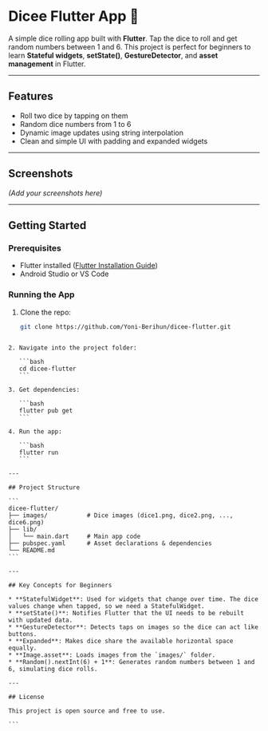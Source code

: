 
# Dicee Flutter App 🎲

A simple dice rolling app built with **Flutter**. Tap the dice to roll and get random numbers between 1 and 6. This project is perfect for beginners to learn **Stateful widgets**, **setState()**, **GestureDetector**, and **asset management** in Flutter.

---

## Features

- Roll two dice by tapping on them
- Random dice numbers from 1 to 6
- Dynamic image updates using string interpolation
- Clean and simple UI with padding and expanded widgets

---

## Screenshots

*(Add your screenshots here)*

---

## Getting Started

### Prerequisites

- Flutter installed ([Flutter Installation Guide](https://flutter.dev/docs/get-started/install))
- Android Studio or VS Code

### Running the App

1. Clone the repo:
   ```bash
   git clone https://github.com/Yoni-Berihun/dicee-flutter.git
````

2. Navigate into the project folder:

   ```bash
   cd dicee-flutter
   ```

3. Get dependencies:

   ```bash
   flutter pub get
   ```

4. Run the app:

   ```bash
   flutter run
   ```

---

## Project Structure

```
dicee-flutter/
├── images/           # Dice images (dice1.png, dice2.png, ..., dice6.png)
├── lib/
│   └── main.dart     # Main app code
├── pubspec.yaml      # Asset declarations & dependencies
└── README.md
```

---

## Key Concepts for Beginners

* **StatefulWidget**: Used for widgets that change over time. The dice values change when tapped, so we need a StatefulWidget.
* **setState()**: Notifies Flutter that the UI needs to be rebuilt with updated data.
* **GestureDetector**: Detects taps on images so the dice can act like buttons.
* **Expanded**: Makes dice share the available horizontal space equally.
* **Image.asset**: Loads images from the `images/` folder.
* **Random().nextInt(6) + 1**: Generates random numbers between 1 and 6, simulating dice rolls.

---

## License

This project is open source and free to use.

```



